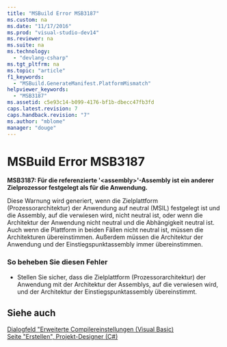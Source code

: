 ```yaml
---
title: "MSBuild Error MSB3187"
ms.custom: na
ms.date: "11/17/2016"
ms.prod: "visual-studio-dev14"
ms.reviewer: na
ms.suite: na
ms.technology: 
  - "devlang-csharp"
ms.tgt_pltfrm: na
ms.topic: "article"
f1_keywords: 
  - "MSBuild.GenerateManifest.PlatformMismatch"
helpviewer_keywords: 
  - "MSB3187"
ms.assetid: c5e93c14-b099-4176-bf1b-dbecc47fb3fd
caps.latest.revision: 7
caps.handback.revision: "7"
ms.author: "mblome"
manager: "douge"
---
```

# MSBuild Error MSB3187
**MSB3187: Für die referenzierte '\<assembly\>'\-Assembly ist ein anderer Zielprozessor festgelegt als für die Anwendung.**  
  
 Diese Warnung wird generiert, wenn die Zielplattform \(Prozessorarchitektur\) der Anwendung auf neutral \(MSIL\) festgelegt ist und die Assembly, auf die verwiesen wird, nicht neutral ist, oder wenn die Architektur der Anwendung nicht neutral und die Abhängigkeit neutral ist.  Auch wenn die Plattform in beiden Fällen nicht neutral ist, müssen die Architekturen übereinstimmen.  Außerdem müssen die Architektur der Anwendung und der Einstiegspunktassembly immer übereinstimmen.  
  
### So beheben Sie diesen Fehler  
  
-   Stellen Sie sicher, dass die Zielplattform \(Prozessorarchitektur\) der Anwendung mit der Architektur der Assemblys, auf die verwiesen wird, und der Architektur der Einstiegspunktassembly übereinstimmt.  
  
## Siehe auch  
 [Dialogfeld "Erweiterte Compilereinstellungen \(Visual Basic\)](../Topic/Advanced%20Compiler%20Settings%20Dialog%20Box%20\(Visual%20Basic\).md)   
 [Seite "Erstellen", Projekt\-Designer \(C\#\)](../Topic/Build%20Page,%20Project%20Designer%20\(C%23\).md)